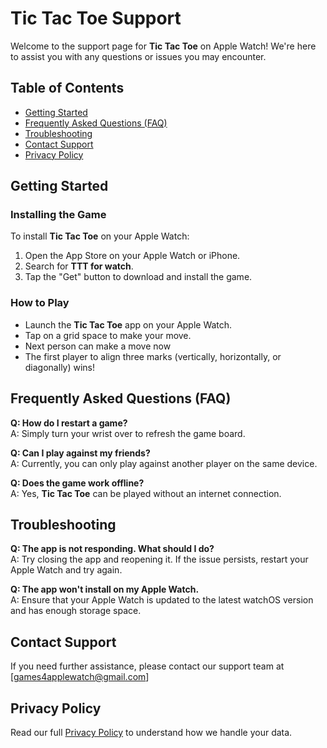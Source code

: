 # Tic Tac Toe Support

Welcome to the support page for **Tic Tac Toe** on Apple Watch! We're here to assist you with any questions or issues you may encounter.

## Table of Contents

- [Getting Started](#getting-started)
- [Frequently Asked Questions (FAQ)](#frequently-asked-questions-faq)
- [Troubleshooting](#troubleshooting)
- [Contact Support](#contact-support)
- [Privacy Policy](#privacy-policy)

## Getting Started

### Installing the Game

To install **Tic Tac Toe** on your Apple Watch:
1. Open the App Store on your Apple Watch or iPhone.
2. Search for **TTT for watch**.
3. Tap the "Get" button to download and install the game.

### How to Play

- Launch the **Tic Tac Toe** app on your Apple Watch.
- Tap on a grid space to make your move.
- Next person can make a move now
- The first player to align three marks (vertically, horizontally, or diagonally) wins!

## Frequently Asked Questions (FAQ)

**Q: How do I restart a game?**  
A: Simply turn your wrist over to refresh the game board.

**Q: Can I play against my friends?**  
A: Currently, you can only play against another player on the same device.

**Q: Does the game work offline?**  
A: Yes, **Tic Tac Toe** can be played without an internet connection.

## Troubleshooting

**Q: The app is not responding. What should I do?**  
A: Try closing the app and reopening it. If the issue persists, restart your Apple Watch and try again.

**Q: The app won't install on my Apple Watch.**  
A: Ensure that your Apple Watch is updated to the latest watchOS version and has enough storage space.

## Contact Support

If you need further assistance, please contact our support team at [games4applewatch@gmail.com]

## Privacy Policy

Read our full [Privacy Policy](privacy-policy.md) to understand how we handle your data.


